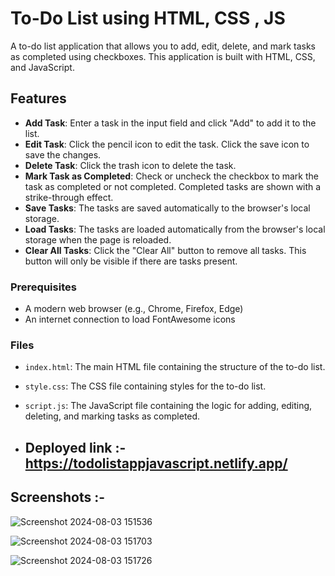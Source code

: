 #  To-Do List using HTML, CSS , JS

A  to-do list application that allows you to add, edit, delete, and mark tasks as completed using checkboxes. This application is built with HTML, CSS, and JavaScript.

## Features

- **Add Task**: Enter a task in the input field and click "Add" to add it to the list.
- **Edit Task**: Click the pencil icon to edit the task. Click the save icon to save the changes.
- **Delete Task**: Click the trash icon to delete the task.
- **Mark Task as Completed**: Check or uncheck the checkbox to mark the task as completed or not completed. Completed tasks are shown with a strike-through effect.
- **Save Tasks**: The tasks are saved automatically to the browser's local storage.
- **Load Tasks**: The tasks are loaded automatically from the browser's local storage when the page is reloaded.
- **Clear All Tasks**: Click the "Clear All" button to remove all tasks. This button will only be visible if there are tasks present.


### Prerequisites

- A modern web browser (e.g., Chrome, Firefox, Edge)
- An internet connection to load FontAwesome icons

### Files

- `index.html`: The main HTML file containing the structure of the to-do list.
- `style.css`: The CSS file containing styles for the to-do list.
- `script.js`: The JavaScript file containing the logic for adding, editing, deleting, and marking tasks as completed.

- ## Deployed link :-  https://todolistappjavascript.netlify.app/

## Screenshots :- 

![Screenshot 2024-08-03 151536](https://github.com/user-attachments/assets/16e2b3ca-1b06-4cdd-b454-0eb1d42d7103)

![Screenshot 2024-08-03 151703](https://github.com/user-attachments/assets/ad05f9a6-a902-4605-9618-d6fcf94ae81a)

![Screenshot 2024-08-03 151726](https://github.com/user-attachments/assets/4404f6fb-4e45-49aa-9881-7055c0449db8)


